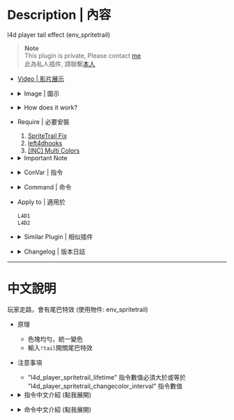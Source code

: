 # Description | 內容
l4d player tail effect (env_spritetrail)

> __Note__ <br/>
This plugin is private, Please contact [me](https://github.com/fbef0102/Game-Private_Plugin#私人插件列表-private-plugins-list)<br/>
此為私人插件, 請聯繫[本人](https://github.com/fbef0102/Game-Private_Plugin#私人插件列表-private-plugins-list)

* [Video | 影片展示](https://youtu.be/SXZMB0t2mtc)

* <details><summary>Image | 圖示</summary>

	<br/>![l4d_player_spritetrail_1](image/l4d_player_spritetrail_1.jpg)
	<br/>![l4d_player_spritetrail_2](image/l4d_player_spritetrail_2.jpg)
	<br/>![l4d_player_spritetrail_3](image/l4d_player_spritetrail_3.jpg)
</details>

* <details><summary>How does it work?</summary>

	* Attach trail effect while playing -> have fun
	* Does not work on bots in l4d1
</details>

* Require | 必要安裝
	1. [SpriteTrail Fix](https://github.com/fbef0102/L4D1_2-Plugins/tree/master/l4d2_spritetrail_fix)
	2. [left4dhooks](https://forums.alliedmods.net/showthread.php?t=321696)
	3. [[INC] Multi Colors](https://github.com/fbef0102/L4D1_2-Plugins/releases/tag/Multi-Colors)

* <details><summary>Important Note</summary>

	* "l4d_player_spritetrail_lifetime" must greater than or equal to "l4d_player_spritetrail_changecolor_interval"
</details>

* <details><summary>ConVar | 指令</summary>

	* cfg/sourcemod/l4d_player_spritetrail.cfg
		```php
		// 1=Enable Tail effect for everyone default? [1-Enable/0-Disable]
		l4d_player_spritetrail_default_value "1"

		// If 1, Enable Tail effect for Bot Infected
		// Does not work in l4d1
		l4d_player_spritetrail_bot_survivor_enable "1"

		// If 1, Enable Tail effect for Bot Survivor
		// Does not work in l4d1
		l4d_player_spritetrail_bot_infected_enable "1"

		// Players with these flags have access to have tail effect and use tail command. (Empty = Everyone, -1: Nobody)
		l4d_player_spritetrail_access_flag ""

		// Transparency of the tail (10-255).
		l4d_player_spritetrail_color_alpha "155"

		// The default tail color. Three values between 0-255 separated by spaces. RGB Color255 - Red Green Blue. [-1 -1 -1: Random]
		l4d_player_spritetrail_color "-1 -1 -1"

		// How long the beam is shown
		l4d_player_spritetrail_lifetime "4.0"

		// The width of the beam to the beginning.
		l4d_player_spritetrail_startwidth "15.0"

		// The width of the beam when it has full expanded.
		l4d_player_spritetrail_endwidth "3.0"

		// The default attached tail height
		l4d_player_spritetrail_height "10.0"

		// Time interval to change tail color to random (0=Don't change color)
		l4d_player_spritetrail_changecolor_interval "5.0"
		```
</details>

* <details><summary>Command | 命令</summary>

	* **Toggle the attached tailed. Usage: sm_tail [R G B|off|random|red|green|blue|purple|cyan|orange|white|pink|lime|maroon|teal|yellow|grey]**
		```php
		sm_tail
		sm_tails
		sm_harrypotter
		sm_hy
		```
</details>

* Apply to | 適用於
	```
	L4D1
	L4D2
	```

* <details><summary>Similar Plugin | 相似插件</summary>

	1. [l4d_player_tail](/Plugin_插件/Fun_娛樂/l4d_player_tail)
		> 一樣是尾巴特效，看自己喜歡用哪一種
</details>

* <details><summary>Changelog | 版本日誌</summary>

	* v1.3 (2024-7-9)
		* entity "env_spritetrail" make bots moving so fast in l4d1
		* Update Cvars

	* v1.2
		* Initial Release
</details>

- - - -
# 中文說明
玩家走路，會有尾巴特效 (使用物件: env_spritetrail)

* 原理
	* 色塊均勻，統一變色
	* 輸入```!tail```開關尾巴特效

* 注意事項
	* "l4d_player_spritetrail_lifetime" 指令數值必須大於或等於 "l4d_player_spritetrail_changecolor_interval" 指令數值

* <details><summary>指令中文介紹 (點我展開)</summary>

	* cfg/sourcemod/l4d_player_spritetrail.cfg
		```php
		// 為1時，幫所有玩家預設打開特效尾巴
		l4d_player_spritetrail_default_value "1"

		// 為1時，幫特感Bot打開特效尾巴
		// L4D1無效
		l4d_player_spritetrail_bot_survivor_enable "1"

		// 為1時，幫倖存者Bot打開特效尾巴
		// L4D1無效
		l4d_player_spritetrail_bot_infected_enable "1"

		// 擁有這些權限的玩家，才可以使用尾巴特效 (留白 = 任何人都能, -1: 無人)
		l4d_player_spritetrail_access_flag ""

		// 尾巴顏色透明度 (10-255).
		l4d_player_spritetrail_color_alpha "155"

		// 設置尾巴顏色，填入RGB三色 (三個數值介於0~255，需要空格) [-1 -1 -1: 隨機顏色]
		l4d_player_spritetrail_color "-1 -1 -1"

		// 尾巴特效的時間 (如果玩家不動，尾巴特效可能會暫時消失)
		l4d_player_spritetrail_lifetime "4.0"

		// 尾巴特效的起點寬度
		l4d_player_spritetrail_startwidth "15.0"

		// 尾巴特效的終點寬度
		l4d_player_spritetrail_endwidth "3.0"

		// 尾巴特效的高度
		l4d_player_spritetrail_height "10.0"

		// 每X秒變更尾巴特效的顏色 (0=顏色不變化)
		l4d_player_spritetrail_changecolor_interval "5.0"
		```
</details>

* <details><summary>命令中文介紹 (點我展開)</summary>

	* **!tail <顏色名稱或R G B>. 顏色: red, green, blue, purple, orange, yellow, white. 或是 3 個 0-255 RGB之值. 譬如: !tail red 或是 !tail 255 0 0**
		```php
		sm_tail
		sm_tails
		sm_harrypotter
		sm_hy
		```
</details>
